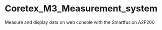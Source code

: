 # Coretex_M3_Measurement_system
Measure and display data on web console with the Smartfusion A2F200
